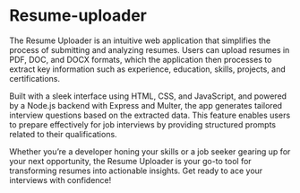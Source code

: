 # Resume-uploader

The Resume Uploader is an intuitive web application that simplifies the process of submitting and analyzing resumes. Users can upload resumes in PDF, DOC, and DOCX formats, which the application then processes to extract key information such as experience, education, skills, projects, and certifications.

Built with a sleek interface using HTML, CSS, and JavaScript, and powered by a Node.js backend with Express and Multer, the app generates tailored interview questions based on the extracted data. This feature enables users to prepare effectively for job interviews by providing structured prompts related to their qualifications.

Whether you’re a developer honing your skills or a job seeker gearing up for your next opportunity, the Resume Uploader is your go-to tool for transforming resumes into actionable insights. Get ready to ace your interviews with confidence!
